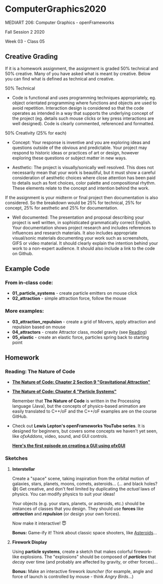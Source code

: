 # ComputerGraphics2020

MEDIART 206: Computer Graphics - openFrameworks
    
Fall Session 2 2020     

Week 03 - Class 05

## Creative Grading

If it is a homework assignment, the assignment is graded 50% technical and 50% creative. Many of you have asked what is meant by creative. Below you can find what is defined as technical and creative. 

50% Technical

* Code is functional and uses programming techniques appropriately, eg. object orientated programming where functions and objects are used to avoid repetition. Interaction design is considered so that the code operates as intended in a way that supports the underlying concept of the project (eg. details such mouse clicks or key press interactions are well designed). Code is clearly commented, referenced and formatted.

50% Creativity (25% for each)

* Concept: Your response is inventive and you are exploring ideas and questions outside of the obvious and predictable. Your project may respond to historic ideas or practices of art or design, however exploring these questions or subject matter in new ways.

* Aesthetic: The project is visually/sonically well resolved. This does not necessarily mean that your work is beautiful, but it must show a careful consideration of aesthetic choices where close attention has been paid to details such as font choices, color palette and compositional rhythm. These elements relate to the concept and intention behind the work.

If the assignment is your midterm or final project then documentation is also considered. So the breakdown would be 25% for technical, 25% for concept, 25% for aesthetic and 25% for documentation.

* Well documented: The presentation and proposal describing your project is well written, in sophisticated grammatically correct English. Your documentation shows project research and includes references to influences and research materials. It also includes appropriate visual/sonic materials documenting your work such as screenshots, GIFS or video material. It should clearly explain the intention behind your work to a non-expert audience. It should also include a link to the code on  Github.

## Example Code

### From in-class code:

- **01_particle_systems** - create particle emitters on mouse click  
- **02_attraction** - simple attraction force, follow the mouse

### More examples:

- **03_attraction_repulsion** - create a grid of Movers, apply attraction and repulsion based on mouse
- **04_attractors** - create Attractor class, model gravity (see [Reading](#gravity))
- **05_elastic** - create an elastic force, particles spring back to starting point

## Homework

### Reading: The Nature of Code

- <a name=gravity>**[The Nature of Code: Chapter 2 Section 9 "Gravitational Attraction"](http://natureofcode.com/book/chapter-2-forces/#chapter02_section9)**

- **[The Nature of Code: Chapter 4 "Particle Systems"](http://natureofcode.com/book/chapter-4-particle-systems/)**

    Remember that **The Nature of Code** is written in the Processing language (Java), but the concepts of physics-based animation are easily translated to C++/oF and the C++/oF examples are on the course GitHub.
    
- Check out **Lewis Lepton's openFrameworks YouTube series**.  It is designed for beginners, but covers some concepts we haven't yet seen, like _ofxAddons_, video, sound, and GUI controls.

    **[Here's the first episode on creating a GUI using ofxGUI](https://www.youtube.com/watch?v=X_is1x8iVtw&list=PL4neAtv21WOmrV8z9rSzL20QpdLU1zJLr&index=20)**

### Sketches

1. **Interstellar**

    Create a "space" scene, taking inspiration from the orbital motion of galaxies, stars, planets, moons, comets, asteroids... (... and black holes? :sweat_smile:)  Get creative, and don't feel limited by duplicating the _actual_ laws of physics.  You can modify physics to suit your ideas!
      
    Your objects (e.g. your stars, planets, or asteroids, etc.) should be instances of classes that you design.  They should use **forces** like **_attraction_** and **_repulsion_** (or design your own forces).
    
    Now make it interactive! :innocent:
    
    **Bonus:** Game-ify it!  Think about classic space shooters, like [Asteroids](https://www.kevs3d.co.uk/dev/asteroids/index-debug.html)...

2. **Firework Display** 

    Using **particle systems**, create a sketch that makes colorful firework-like explosions.  The "explosions" should be composed of **_particles_** that _decay_ over time (and probably are affected by gravity, or other forces)...
    
    **Bonus:** Make an interactive firework *launcher* (for example, angle and force of launch is controlled by mouse - think *Angry Birds*...)
    
    
    
